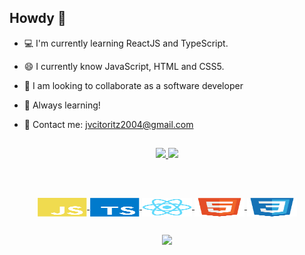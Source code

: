 ## Howdy 🤩

- 💻 I'm currently learning ReactJS and TypeScript.
- 😄 I currently know JavaScript, HTML and CSS5.
- 🏢 I am looking to collaborate as a software developer
- 📖 Always learning!

- 🤙 Contact me: jvcitoritz2004@gmail.com
##
<div> 
<p align="center">
<a href="https://github.com/Victhyy"> 
<img height="180em" src="https://github-readme-stats.vercel.app/api?username=Victhyy&show_icons=true&theme-dracula&include_all_commits-true&count_private-true"/> 
<img height="180em" src="https://github-readme-stats.vercel.app/api/top-langs/?username=Victhyy&layout=compact&langs_count=16&theme-dracula"/> 
</div>  
  
##
<div style="display: inline_block"><br> 
<p align="center">
<img align="center" alt="Rafa-Js" height="30" width="80" src="https://raw.githubusercontent.com/devicons/devicon/master/icons/javascript/javascript-plain.svg">
<img align="center" alt="Rafa-Ts" height="30" width="80" src="https://raw.githubusercontent.com/devicons/devicon/master/icons/typescript/typescript-plain.svg"> 
<img align="center" alt="Rafa-React" height="30" width="80" src="https://raw.githubusercontent.com/devicons/devicon/master/icons/react/react-original.svg"> 
<img align="center" alt="Rafa-HTML" height="30" width="80" src="https://raw.githubusercontent.com/devicons/devicon/master/icons/html5/html5-original.svg"> 
<img align="center" alt="Rafa-CSS" height="30" width="80" src="https://raw.githubusercontent.com/devicons/devicon/master/icons/css3/css3-original.svg"> 
</div>

##
<div> 
<p align="center">
<a href="https://www.linkedin.com/in/joão-victor-ferreira-dos-santos-a6844330b/" height="80" width="80" target="_blank"><img src="https://img.shields.io/badge/-LinkedIn-%230077B5?style=for-the-badge&logo=linkedin&logoColor=white" target="_blank"></a>
</div>
